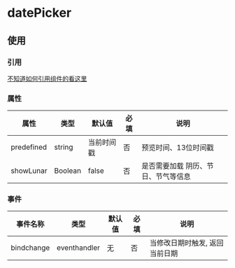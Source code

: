 # datePicker

## 使用
### 引用

[不知道如何引用组件的看这里](../README.md)

### 属性 
属性   | 类型   | 默认值 | 必填| 说明
---    | ---   | ---    | --- | ---
predefined| string |当前时间戳| 否  | 预览时间、13位时间戳
showLunar | Boolean | false | 否  | 是否需要加载 阴历、节日、节气等信息



### 事件
事件名称     | 类型         | 默认值 |  必填 | 说明
---         | ---          |---    | ---  |---
bindchange  | eventhandler | 无    | 否   |当修改日期时触发, 返回当前日期

